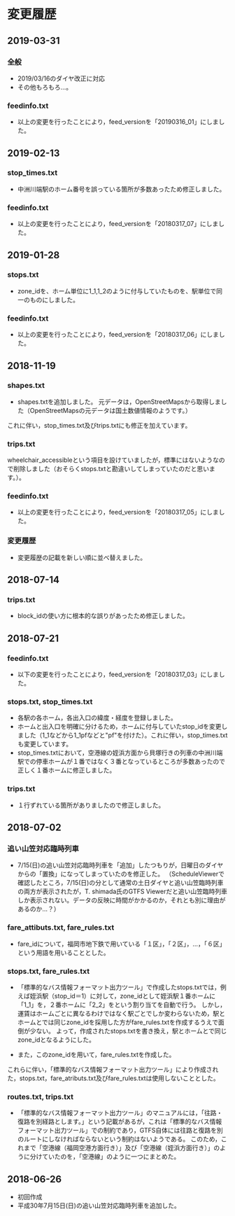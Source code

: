 ﻿# 変更履歴

## 2019-03-31
### 全般

* 2019/03/16のダイヤ改正に対応
* その他もろもろ…。

### feedinfo.txt

* 以上の変更を行ったことにより，feed_versionを「20190316_01」にしました。



## 2019-02-13
### stop_times.txt
* 中洲川端駅のホーム番号を誤っている箇所が多数あったため修正しました。

### feedinfo.txt

* 以上の変更を行ったことにより，feed_versionを「20180317_07」にしました。




## 2019-01-28
### stops.txt
* zone_idを、ホーム単位に1_1,1_2のように付与していたものを、駅単位で同一のものにしました。

### feedinfo.txt

* 以上の変更を行ったことにより，feed_versionを「20180317_06」にしました。



## 2018-11-19
### shapes.txt
* shapes.txtを追加しました。
元データは，OpenStreetMapsから取得しました（OpenStreetMapsの元データは国土数値情報のようです。）

これに伴い，stop_times.txt及びtrips.txtにも修正を加えています。

### trips.txt
wheelchair_accessibleという項目を設けていましたが，標準にはないようなので削除しました（おそらくstops.txtと勘違いしてしまっていたのだと思います。）。

### feedinfo.txt

* 以上の変更を行ったことにより，feed_versionを「20180317_05」にしました。


### 変更履歴
* 変更履歴の記載を新しい順に並べ替えました。



## 2018-07-14

### trips.txt

* block_idの使い方に根本的な誤りがあったため修正しました。


## 2018-07-21

### feedinfo.txt

* 以下の変更を行ったことにより，feed_versionを「20180317_03」にしました。

### stops.txt, stop_times.txt

* 各駅の各ホーム，各出入口の緯度・経度を登録しました。
* ホームと出入口を明確に分けるため，ホームに付与していたstop_idを変更しました（1_1などから1_1pfなどと"pf"を付けた）。これに伴い，stop_times.txtも変更しています。
* stop_times.txtにおいて，空港線の姪浜方面から貝塚行きの列車の中洲川端駅での停車ホームが１番ではなく３番となっているところが多数あったので正しく１番ホームに修正しました。


### trips.txt

* １行ずれている箇所がありましたので修正しました。



## 2018-07-02

### 追い山笠対応臨時列車
* 7/15(日)の追い山笠対応臨時列車を「追加」したつもりが，日曜日のダイヤからの「置換」になってしまっていたのを修正した。
（ScheduleViewerで確認したところ，7/15(日)の分として通常の土日ダイヤと追い山笠臨時列車の両方が表示されたが，T. shimada氏のGTFS Viewerだと追い山笠臨時列車しか表示されない。データの反映に時間がかかるのか，それとも別に理由があるのか…？）


###  fare_attibuts.txt, fare_rules.txt

* fare_idについて，福岡市地下鉄で用いている「１区」，「２区」，…，「６区」という用語を用いることとした。


### stops.txt, fare_rules.txt
* 「標準的なバス情報フォーマット出力ツール」で作成したstops.txtでは，例えば姪浜駅（stop_id＝1）に対して，zone_idとして姪浜駅１番ホームに「1_1」を，２番ホームに「2_2」をという割り当てを自動で行う。
しかし，運賃はホームごとに異なるわけではなく駅ごとでしか変わらないため，駅とホームとでは同じzone_idを採用した方がfare_rules.txtを作成するうえで面倒が少ない。
よって，作成されたstops.txtを書き換え，駅とホームとで同じzone_idとなるようにした。

* また，このzone_idを用いて，fare_rules.txtを作成した。

これらに伴い，「標準的なバス情報フォーマット出力ツール」により作成された，stops.txt，fare_atributs.txt及びfare_rules.txtは使用しないこととした。


### routes.txt, trips.txt

* 「標準的なバス情報フォーマット出力ツール」のマニュアルには，「往路・復路を別経路とします。」という記載があるが，これは「標準的なバス情報フォーマット出力ツール」での制約であり，GTFS自体には往路と復路を別のルートにしなければならないという制約はないようである。
このため，これまで「空港線（福岡空港方面行き）」及び「空港線（姪浜方面行き）」のように分けていたのを，「空港線」のように一つにまとめた。



## 2018-06-26
* 初回作成
* 平成30年7月15日(日)の追い山笠対応臨時列車を追加した。
